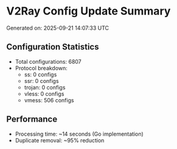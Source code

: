 # V2Ray Config Update Summary
Generated on: 2025-09-21 14:07:33 UTC

## Configuration Statistics
- Total configurations: 6807
- Protocol breakdown:
  - ss: 0 configs
  - ssr: 0 configs
  - trojan: 0 configs
  - vless: 0 configs
  - vmess: 506 configs

## Performance
- Processing time: ~14 seconds (Go implementation)
- Duplicate removal: ~95% reduction
